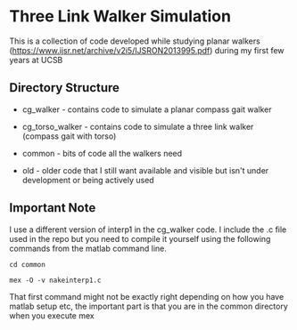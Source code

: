 Three Link Walker Simulation
============================
This is a collection of code developed while studying planar walkers (https://www.ijsr.net/archive/v2i5/IJSRON2013995.pdf) during my first few years at UCSB


Directory Structure
-------------------
* cg_walker - contains code to simulate a planar compass gait walker

* cg_torso_walker - contains code to simulate a three link walker (compass gait with torso)

* common - bits of code all the walkers need 

* old - older code that I still want available and visible but isn't under development or being actively used

Important Note
---------------
I use a different version of interp1 in the cg_walker code. I include the .c file used in the repo but you need to compile it yourself using the following commands from the matlab command line.

`cd common`

`mex -O -v nakeinterp1.c`

That first command might not be exactly right depending on how you have matlab setup etc, the important part is that you are in the common directory when you execute mex 
